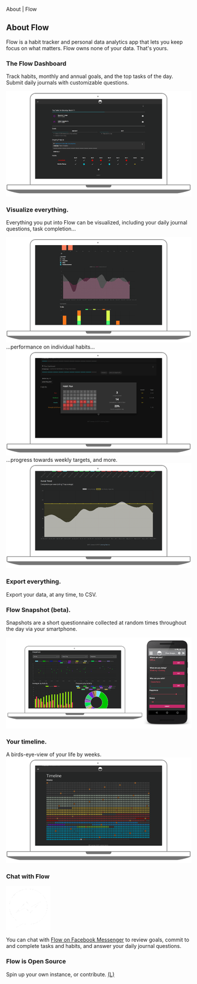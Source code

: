 About | Flow

## About Flow

Flow is a habit tracker and personal data analytics app that lets you keep focus on what matters. Flow owns none of your data. That's yours.

### The Flow Dashboard

Track habits, monthly and annual goals, and the top tasks of the day. Submit daily journals with customizable questions.

![](../_resources/c9e9bf6674a601423ff882a94966f8e4.png)

### Visualize everything.

Everything you put into Flow can be visualized, including your daily journal questions, task completion...

![](../_resources/5087d91119ae507cc8160f607995f92f.png)
...performance on individual habits...
![](../_resources/85b5c92ddda6c2cab2e865825776c743.png)
...progress towards weekly targets, and more.
![](../_resources/10896a38592e649ee5a545a0322d71d4.png)

### Export everything.

Export your data, at any time, to CSV.

### Flow Snapshot (beta).

Snapshots are a short questionnaire collected at random times throughout the day via your smartphone.

![](../_resources/4ecb61927816f17c09bb958dab5a7c09.png)

### Your timeline.

A birds-eye-view of your life by weeks.
![](../_resources/10c61e2b0f1249c34f6bdf32bbfd58d9.png)

### Chat with Flow

![](../_resources/f406e97686307ec046e4f87542bb3044.png)

You can chat with [Flow on Facebook Messenger](https://www.facebook.com/FlowDashboard/) to review goals, commit to and complete tasks and habits, and answer your daily journal questions.

### Flow is Open Source

Spin up your own instance, or contribute.
[(L)](https://github.com/onejgordon/flow-dashboard)